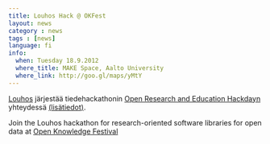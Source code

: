 ```yaml
---
title: Louhos Hack @ OKFest
layout: news
category : news
tags : [news]
language: fi
info:
  when: Tuesday 18.9.2012
  where_title: MAKE Space, Aalto University
  where_link: http://goo.gl/maps/yMtY
---
```


[Louhos](http://louhos.github.com) järjestää tiedehackathonin [Open
Research and Education Hackdayn](http://okfestival.org/open-culture-and-science-hackday/)
yhteydessä [(lisätiedot)](https://louhos.wordpress.com/2012/08/30/louhos-hack-syyskuun-open-knowledge-festivaalilla-tervetuloa-mukaan/).  

Join the Louhos hackathon for research-oriented software libraries for open data at [Open Knowledge Festival](http://okfestival.org/open-culture-and-science-hackday/)




